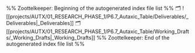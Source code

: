 %% Zoottelkeeper: Beginning of the autogenerated index file list  %%
🗂️ ![[projects/AUTX/01_RESEARCH_PHASE_1/P6.7_Autaxic_Table/Deliverables/_Deliverables|_Deliverables]]
🗂️ [[projects/AUTX/01_RESEARCH_PHASE_1/P6.7_Autaxic_Table/Working_Drafts/_Working_Drafts|_Working_Drafts]]
%% Zoottelkeeper: End of the autogenerated index file list  %%
